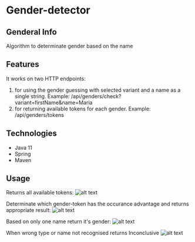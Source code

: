 # Gender-detector

## Genderal Info

Algorithm to determinate gender based on the name

## Features

It works on two HTTP endpoints: 

1) for using the gender guessing with selected variant and a name as a single string.  Example: /api/genders/check?variant=firstName&name=Maria 
2) for returning available tokens for each gender. Example: /api/genders/tokens 


## Technologies

  - Java 11
  - Spring
  - Maven

## Usage
Returns all available tokens: 
![alt text](https://user-images.githubusercontent.com/57062670/111437720-b2d6b800-8703-11eb-85fa-ba7520e7ff3e.png)

Determinate which gender-token has the occurance advantage and returns appropriate result: 
![alt text](https://user-images.githubusercontent.com/57062670/111437727-b4a07b80-8703-11eb-8bcb-b9b27686d67b.png)

Based on only one name return it's gender: 
![alt text](https://user-images.githubusercontent.com/57062670/111437731-b5d1a880-8703-11eb-9957-f86824a86a7e.png)

When wrong type or name not recognised returns Inconclusive 
![alt text](https://user-images.githubusercontent.com/57062670/111438232-47d9b100-8704-11eb-85f1-34ff93759897.png)
